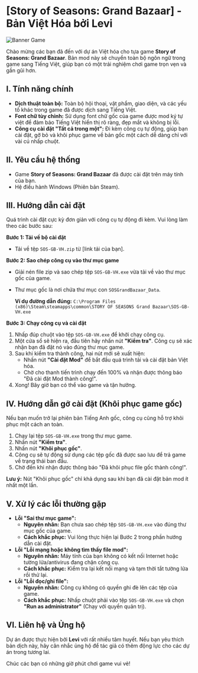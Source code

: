 # [Story of Seasons: Grand Bazaar] - Bản Việt Hóa bởi Levi

![Banner Game](https://github.com/user-attachments/assets/c8fcae7e-6544-43af-8ae8-76eae23d4dbd)

Chào mừng các bạn đã đến với dự án Việt hóa cho tựa game **Story of Seasons: Grand Bazaar**. Bản mod này sẽ chuyển toàn bộ ngôn ngữ trong game sang Tiếng Việt, giúp bạn có một trải nghiệm chơi game trọn vẹn và gần gũi hơn.

## I. Tính năng chính

- **Dịch thuật toàn bộ:** Toàn bộ hội thoại, vật phẩm, giao diện, và các yếu tố khác trong game đã được dịch sang Tiếng Việt.
- **Font chữ tùy chỉnh:** Sử dụng font chữ gốc của game được mod ký tự việt để đảm bảo Tiếng Việt hiển thị rõ ràng, đẹp mắt và không bị lỗi.
- **Công cụ cài đặt "Tất cả trong một":** Đi kèm công cụ tự động, giúp bạn cài đặt, gỡ bỏ và khôi phục game về bản gốc một cách dễ dàng chỉ với vài cú nhấp chuột.

## II. Yêu cầu hệ thống

- Game **Story of Seasons: Grand Bazaar** đã được cài đặt trên máy tính của bạn.
- Hệ điều hành Windows (Phiên bản Steam).

## III. Hướng dẫn cài đặt

Quá trình cài đặt cực kỳ đơn giản với công cụ tự động đi kèm. Vui lòng làm theo các bước sau:

**Bước 1: Tải về bộ cài đặt**

- Tải về tệp `SOS-GB-VH.zip` từ [link tải của bạn].

**Bước 2: Sao chép công cụ vào thư mục game**

- Giải nén file zip và sao chép tệp `SOS-GB-VH.exe` vừa tải về vào thư mục gốc của game.
- Thư mục gốc là nơi chứa thư mục con `SOSGrandBazaar_Data`.

  **Ví dụ đường dẫn đúng:** `C:\Program Files (x86)\Steam\steamapps\common\STORY OF SEASONS Grand Bazaar\SOS-GB-VH.exe`

**Bước 3: Chạy công cụ và cài đặt**

1.  Nhấp đúp chuột vào tệp `SOS-GB-VH.exe` để khởi chạy công cụ.
2.  Một cửa sổ sẽ hiện ra, đầu tiên hãy nhấn nút **"Kiểm tra"**. Công cụ sẽ xác nhận bạn đã đặt nó vào đúng thư mục game.
3.  Sau khi kiểm tra thành công, hai nút mới sẽ xuất hiện:
    - Nhấn nút **"Cài đặt Mod"** để bắt đầu quá trình tải và cài đặt bản Việt hóa.
    - Chờ cho thanh tiến trình chạy đến 100% và nhận được thông báo "Đã cài đặt Mod thành công!".
4.  Xong! Bây giờ bạn có thể vào game và tận hưởng.

## IV. Hướng dẫn gỡ cài đặt (Khôi phục game gốc)

Nếu bạn muốn trở lại phiên bản Tiếng Anh gốc, công cụ cũng hỗ trợ khôi phục một cách an toàn.

1.  Chạy lại tệp `SOS-GB-VH.exe` trong thư mục game.
2.  Nhấn nút **"Kiểm tra"**.
3.  Nhấn nút **"Khôi phục gốc"**.
4.  Công cụ sẽ tự động sử dụng các tệp gốc đã được sao lưu để trả game về trạng thái ban đầu.
5.  Chờ đến khi nhận được thông báo "Đã khôi phục file gốc thành công!".

**Lưu ý:** Nút "Khôi phục gốc" chỉ khả dụng sau khi bạn đã cài đặt bản mod ít nhất một lần.

## V. Xử lý các lỗi thường gặp

-   **Lỗi "Sai thư mục game":**
    -   **Nguyên nhân:** Bạn chưa sao chép tệp `SOS-GB-VH.exe` vào đúng thư mục gốc của game.
    -   **Cách khắc phục:** Vui lòng thực hiện lại Bước 2 trong phần hướng dẫn cài đặt.
-   **Lỗi "Lỗi mạng hoặc không tìm thấy file mod":**
    -   **Nguyên nhân:** Máy tính của bạn không có kết nối Internet hoặc tường lửa/antivirus đang chặn công cụ.
    -   **Cách khắc phục:** Kiểm tra lại kết nối mạng và tạm thời tắt tường lửa rồi thử lại.
-   **Lỗi "Lỗi đọc/ghi file":**
    -   **Nguyên nhân:** Công cụ không có quyền ghi đè lên các tệp của game.
    -   **Cách khắc phục:** Nhấp chuột phải vào tệp `SOS-GB-VH.exe` và chọn **"Run as administrator"** (Chạy với quyền quản trị).

## VI. Liên hệ và Ủng hộ

Dự án được thực hiện bởi **Levi** với rất nhiều tâm huyết. Nếu bạn yêu thích bản dịch này, hãy cân nhắc ủng hộ để tác giả có thêm động lực cho các dự án trong tương lai.

Chúc các bạn có những giờ phút chơi game vui vẻ!
